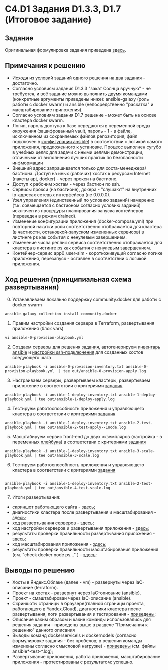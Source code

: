 # C4.D1 Задания D1.3.3, D1.7 (Итоговое задание)

## Задание

Оригинальная формулировка задания приведена [здесь](./TASK.md).

## Примечания к решению

- Исходя из условий заданий одного решения на два задания - достаточно.
- Согласно условиям задания D1.3.3 "закат Солнца вручную" - не требуется, и всё задание можно выполнить двумя командами (конкретные аргументы приведены ниже): ansible-galaxy (роль работы с docker swarm) и ansible (непосредственно "раскатка" и масштабирование приложения).
- Согласно условиям задания D1.7 решение - может быть на основе кластера docker swarm.
- Логин, пароль доступа к базе передаются в переменной среды окружения (зашифрованный vault, пароль - 1 - в файле, исключенном из сохраняемых файлов репозитория; файл подключен в [конфигурации ansible](./ansible.cfg)) в соответствии с логикой самого приложения, предложенного к установке.
  Процесс выполнен сугубо в учебных целях для задачи с иными целями демонстрации, отличными от выполнения
  лучших практик по безопасности инфмормации
- Внешний адрес запрашивается только для хоста-менеджера/бастиона. Доступ на иных (рабочих) хостах к ресурсам Internet (пакеты apt, docker) - через прокси на бастионе.
- Доступ к рабочим хостам - через бастион по ssh.
- Сервисы прокси (на бастионе), докера - "слушают" на внутренних ip-адресах сетевых интерфейсов (не 0.0.0.0).
- Узел управления (единственный по условию заданий) намеренно (т.к. совмещается с бастионом согласно условию заданий) исключен из процедуры планирования запуска контейнеров (переведен в режим drained).
- Изменение конфигурации приложения (docker-compose.yml) при повторной накатки роли соответственно отображается для кластера (в частности, остановкой-запуском измененных сервисов) в листинге ps как события с ненулевым завершением.
- Изменение числа реплик сервиса соответственно отображается для кластера в листинге ps как события с ненулевым завершением.
- Контейнер-сервис app0_user-sim - короткоживущий согласно логике приложения, перезапуск - оставлен в соответствии с логикой приложения.

## Ход решения (принципиальная схема развертывания)

0. Устанавливаем локально поддержку community.docker для работы с docker swarm
```
ansible-galaxy collection install community.docker
```

1. Правим настройки создания сервера в Terraform, развертывания приложения (блок vars)
```
vi ansible-0-provision-playbook.yml
```

2. Создаем серверы для решения [задания](./TASK.md), автогенерируем [инвентарь ansible](./ansible-1-deploy-inventory.txt) и [настройки ssh-подключения](./ansible-1-deploy-ssh.config) для созданных хостов следующего шага
```
ansible-playbook -i ansible-0-provision-inventory.txt ansible-0-provision-playbook.yml  | tee out/ansible-0-provision-apply.log
```

3. Настраиваем серверы, развертываем кластеры, развертываем приложение в соответствии с критериями [задания](./TASK.md)
```
ansible-playbook -i ansible-1-deploy-inventory.txt ansible-1-deploy-playbook.yml | tee out/ansible-1-deploy-apply.log
```

4. Тестируем работоспособность приложения и управляющего кластера в соответствии с критериями [задания](./TASK.md)
```
ansible-playbook -i ansible-1-deploy-inventory.txt ansible-2-test-playbook.yml | tee out/ansible-2-test-apply--1node.log

```

5. Масштабируем сервис front-end до двух экземпляров (настройка - в переменных [плейбука](./ansible-3-scale-playbook.yml)) в соответствии с критериями [задания](./TASK.md)
```
ansible-playbook -i ansible-1-deploy-inventory.txt ansible-3-scale-playbook.yml | tee out/ansible-3-scale.log
```


6. Тестируем работоспособность приложения и управляющего кластера в соответствии с критериями [задания](./TASK.md)
```

ansible-playbook -i ansible-1-deploy-inventory.txt ansible-2-test-playbook.yml | tee out/ansible-4-test-scale.log

```

7. Итоги развертывания:
- скриншот работающего сайта - [здесь](https://github.com/taa2021/c4-d1-3/blob/main/out/site-screenshot.png);
- диагностики кластера после развертывания и масштабирования - [здесь](https://github.com/taa2021/c4-d1-3/blob/main/out/docker-screenshot.png);
- ход развертывания серверов - [здесь](https://github.com/taa2021/c4-d1-3/blob/main/out/ansible-0-provision-apply.log);
- ход настройки серверов и развертывания приложения - [здесь](https://github.com/taa2021/c4-d1-3/blob/main/out/ansible-1-deploy-apply.log);
- результаты проверки правильности развертывания приложения - [здесь](https://github.com/taa2021/c4-d1-3/blob/main/out/ansible-2-test-apply.log);
- ход масштабирования приложения - [здесь](https://github.com/taa2021/c4-d1-3/blob/main/out/ansible-3-scale.log);
- результаты проверки правильности масштабирования приложения (см. "check docker node ps..." ) - [здесь](https://github.com/taa2021/c4-d1-3/blob/main/out/ansible-4-test-scale.log);

## Выводы по решению

- Хосты в Яндекс.Облаке (далее - vm) - развернуты через IaC-описание (terraform).
- Проект на хостах - развернут через IaC-описание (ansible).
- Проект - смаштабирован через IaC-описание (ansible).
- Скриншоты страницы в браузере(главной страницы проекта, работающего в Yandex.Cloud), диагностики кластера после развертывания, логи развертывания и тестирования - [приведены](https://github.com/taa2021/c4-d1-3/blob/main/out/);
- Описание каким образом и какие команды использовались для решения задания - приведены выше в разделе "Примечания к решению" данного описания
- Выводы команд dockerservicels и dockernodels (согласно формулировке задания - без пробелов; в решении команды изменены согласно смысловой нагрузке) - [приведены](https://github.com/taa2021/c4-d1-3/blob/main/out/) (см. файлы ansible*-test-*.log);
- Развертывание приложения, работа приложения, масштабирование приложения - протестированы с результатом: успешно.
